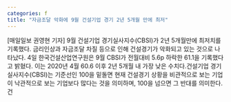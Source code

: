 ```yaml
---
categories: f
title: "자금조달 악화에 9월 건설기업 경기 2년 5개월 만에 최저"
---
```

[매일일보 권영현 기자] 9월 건설기업 경기실사지수(CBSI)가 2년 5개월만에 최저치를 기록했다. 금리인상과 자금조달 차질 등으로 인해 건설경기가 악화되고 있는 것으로 나타났다. 4일 한국건설산업연구원은 9월 CBSI가 전월대비 5.6p 하락한 61.1을 기록했다고 밝혔다. 이는 2020년 4월 60.6 이후 2년 5개월 내 가장 낮은 수치다.건설기업 경기실사지수(CBSI)는 기준선인 100을 밑돌면 현재 건설경기 상황을 비관적으로 보는 기업이 낙관적으로 보는 기업보다 많다는 것을 의미하며, 100을 넘으면 그 반대를 의미한다.건